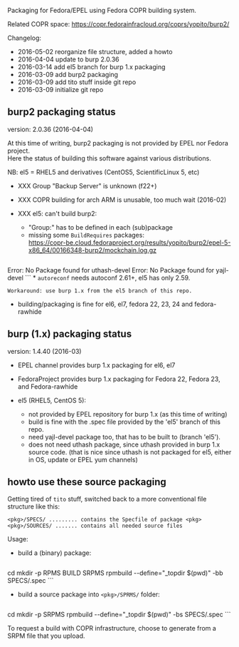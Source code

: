 
Packaging for Fedora/EPEL using Fedora COPR building system.

Related COPR space: https://copr.fedorainfracloud.org/coprs/yopito/burp2/

Changelog: 

* 2016-05-02 reorganize file structure, added a howto
* 2016-04-04 update to burp 2.0.36
* 2016-03-14 add el5 branch for burp 1.x packaging
* 2016-03-09 add burp2 packaging
* 2016-03-09 add tito stuff inside git repo
* 2016-03-09 initialize git repo

## burp2 packaging status

version: 2.0.36 (2016-04-04)

At this time of writing, burp2 packaging is not provided by EPEL nor Fedora project.  
Here the status of building this software against various distributions.  

NB: el5 = RHEL5 and derivatives  (CentOS5, ScientificLinux 5, etc)

* XXX Group "Backup Server" is unknown (f22+)
* XXX COPR building for arch ARM is unusable, too much wait (2016-02)

* XXX el5: can't build burp2:
    * "Group:" has to be defined in each (sub)package
    * missing some `BuildRequires` packages:  
        https://copr-be.cloud.fedoraproject.org/results/yopito/burp2/epel-5-x86_64/00166348-burp2/mockchain.log.gz
        ```
Error: No Package found for uthash-devel
Error: No Package found for yajl-devel
        ```
    * `autoreconf` needs autoconf 2.61+, el5 has only 2.59.

    Workaround: use burp 1.x from the el5 branch of this repo.

* building/packaging is fine for el6, el7, fedora 22, 23, 24 and fedora-rawhide


## burp (1.x) packaging status

version: 1.4.40 (2016-03)

* EPEL channel provides burp 1.x packaging for el6, el7
* FedoraProject provides burp 1.x packaging for Fedora 22, Fedora 23, and Fedora-rawhide

* el5 (RHEL5, CentOS 5):
    * not provided by EPEL repository for burp 1.x (as this time of writing)
    * build is fine with the .spec file provided by the 'el5' branch of this repo.
    * need yajl-devel package too, that has to be built to (branch 'el5').
    * does not need uthash package, since uthash provided in burp 1.x source code.
        (that is nice since uthash is not packaged for el5, either in OS, update or EPEL yum channels)


## howto use these source packaging

Getting tired of `tito` stuff, switched back to a more conventional file structure like this: 

```
<pkg>/SPECS/ ......... contains the Specfile of package <pkg>
<pkg>/SOURCES/ ....... contains all needed source files
```

Usage: 

* build a (binary) package:  
    ```
cd <pkg>
mkdir -p RPMS BUILD SRPMS
rpmbuild --define="_topdir $(pwd)" -bb SPECS/<pkg>.spec
    ```

* build a source package into `<pkg>/SPRMS/` folder:  
    ```
cd <pkg>
mkdir -p SRPMS
rpmbuild --define="_topdir $(pwd)" -bs SPECS/<pkg>.spec
    ```

To request a build with COPR infrastructure, choose to generate from a SRPM file that you upload. 

